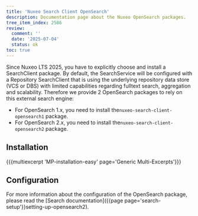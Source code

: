 ```yaml
---
title: 'Nuxeo Search Client OpenSearch'
description: Documentation page about the Nuxeo OpenSearch packages. 
tree_item_index: 2586
review:
  comment: ''
  date: '2025-07-04'
  status: ok
toc: true
---
```


Since Nuxeo LTS 2025, you have to explicitly choose and install a SearchClient package. By default, the SearchService will be configured with a Repository SearchClient that is using the underlying repository data store (VCS or DBS) with limited capabilities regarding fulltext search, aggregation and scalability.
Therefore we provide 2 OpenSearch packages to rely on this external search engine:
- For OpenSearch 1.x, you need to install the`nuxeo-search-client-opensearch1` package.
- For OpenSearch 2.x, you need to install the`nuxeo-search-client-opensearch2` package.

## Installation 

{{{multiexcerpt 'MP-installation-easy' page='Generic Multi-Excerpts'}}}

## Configuration 

For more information about the configuration of the OpenSearch package, please read the [Search documentation]({{page page='search-setup'}}setting-up-opensearch2).

